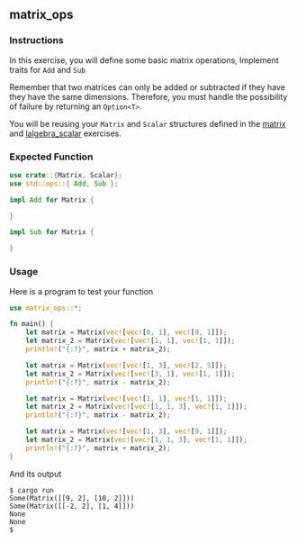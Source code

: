 ## matrix_ops

### Instructions

In this exercise, you will define some basic matrix operations, Implement traits for `Add` and `Sub`

Remember that two matrices can only be added or subtracted if they have they have the same dimensions. Therefore, you must handle the possibility of failure by returning an `Option<T>`.

You will be reusing your `Matrix` and `Scalar` structures defined in the [matrix](../matrix/README.md) and [lalgebra_scalar](../lalgebra_scalar/README.md) exercises.

### Expected Function

```rust
use crate::{Matrix, Scalar};
use std::ops::{ Add, Sub };

impl Add for Matrix {

}

impl Sub for Matrix {

}
```

### Usage

Here is a program to test your function

```rust
use matrix_ops::*;

fn main() {
	let matrix = Matrix(vec![vec![8, 1], vec![9, 1]]);
	let matrix_2 = Matrix(vec![vec![1, 1], vec![1, 1]]);
	println!("{:?}", matrix + matrix_2);

	let matrix = Matrix(vec![vec![1, 3], vec![2, 5]]);
	let matrix_2 = Matrix(vec![vec![3, 1], vec![1, 1]]);
	println!("{:?}", matrix - matrix_2);

	let matrix = Matrix(vec![vec![1, 1], vec![1, 1]]);
	let matrix_2 = Matrix(vec![vec![1, 1, 3], vec![1, 1]]);
	println!("{:?}", matrix - matrix_2);

	let matrix = Matrix(vec![vec![1, 3], vec![9, 1]]);
	let matrix_2 = Matrix(vec![vec![1, 1, 3], vec![1, 1]]);
	println!("{:?}", matrix + matrix_2);
}
```

And its output

```console
$ cargo run
Some(Matrix([[9, 2], [10, 2]]))
Some(Matrix([[-2, 2], [1, 4]]))
None
None
$
```
